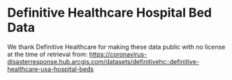 # Definitive Healthcare Hospital Bed Data

We thank Definitive Healthcare for making these data public with no license at the time of retrieval from: https://coronavirus-disasterresponse.hub.arcgis.com/datasets/definitivehc::definitive-healthcare-usa-hospital-beds
